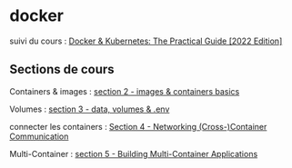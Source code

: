 # docker

suivi du cours : [Docker & Kubernetes: The Practical Guide [2022 Edition]](https://www.udemy.com/course/docker-kubernetes-the-practical-guide/)

## Sections de cours

Containers & images : [section 2 - images & containers basics](./section%202%20-%20images%20&%20containers%20basics)

Volumes : [section 3 - data, volumes & .env](./section%203%20-%20data,%20volumes%20&%20.env)

connecter les containers : [Section 4 - Networking (Cross-)Container Communication](./section%204%20-%20Networking%20(Cross-)Container%20Communication)

Multi-Container : [section 5 - Building Multi-Container Applications](./section%205%20-%20Building%20Multi-Container%20Applications)
